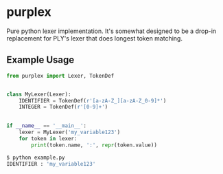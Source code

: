 purplex
=======

Pure python lexer implementation. It's somewhat designed to be a drop-in replacement for PLY's lexer that does longest token matching.

Example Usage
-------------

```python
from purplex import Lexer, TokenDef


class MyLexer(Lexer):
    IDENTIFIER = TokenDef(r'[a-zA-Z_][a-zA-Z_0-9]*')
    INTEGER = TokenDef(r'[0-9]+')
    

if __name__ == '__main__':
    lexer = MyLexer('my_variable123')
    for token in lexer:
        print(token.name, ':', repr(token.value))
```

```bash
$ python example.py
IDENTIFIER : 'my_variable123'
```
